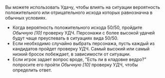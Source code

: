 Вы можете использовать Удачу, чтобы влиять на ситуации вероятность положительного или отрицательного исхода которых равнозначна в обычных условиях. 
- Когда вероятность положительного исхода 50/50, пройдите *Обычную \[10\]* проверку УДЧ. Персонажи с более высокой удачей будут чаще преуспевать в ситуациях вида 50/50.
- Если необходимо случайно выбрать персонажа, пусть каждый из кандидатов пройдет проверку УДЧ. Самый высокий или самый низкий бросок побеждает, в зависимости от ситуации.
- Если игрок задает вопрос вроде, "Есть ли в кладовке ведро?" попросите его пройти *Обычную \[10\]* проверку УДЧ, чтобы определить ответ.